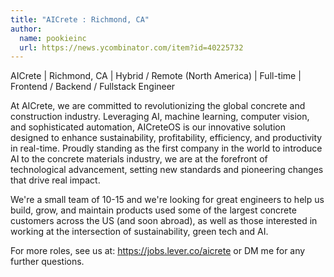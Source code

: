 ```yaml
---
title: "AICrete : Richmond, CA"
author:
  name: pookieinc
  url: https://news.ycombinator.com/item?id=40225732
---
```

AICrete | Richmond, CA | Hybrid &#x2F; Remote (North America) | Full-time | Frontend &#x2F; Backend &#x2F; Fullstack Engineer

At AICrete, we are committed to revolutionizing the global concrete and construction industry. Leveraging AI, machine learning, computer vision, and sophisticated automation, AICreteOS is our innovative solution designed to enhance sustainability, profitability, efficiency, and productivity in real-time. Proudly standing as the first company in the world to introduce AI to the concrete materials industry, we are at the forefront of technological advancement, setting new standards and pioneering changes that drive real impact.

We&#x27;re a small team of 10-15 and we&#x27;re looking for great engineers to help us build, grow, and maintain products used some of the largest concrete customers across the US (and soon abroad), as well as those interested in working at the intersection of sustainability, green tech and AI.

For more roles, see us at: <a href="https:&#x2F;&#x2F;jobs.lever.co&#x2F;aicrete" rel="nofollow">https:&#x2F;&#x2F;jobs.lever.co&#x2F;aicrete</a> or DM me for any further questions.
